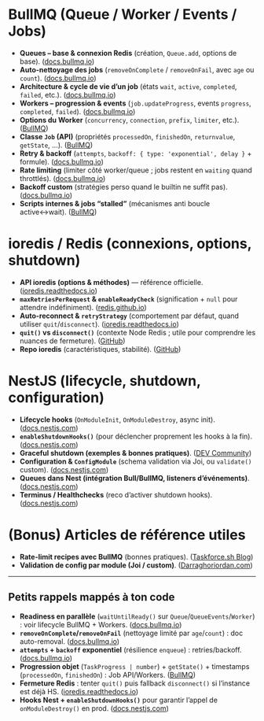 # BullMQ (Queue / Worker / Events / Jobs)

* **Queues – base & connexion Redis** (création, `Queue.add`, options de base). ([docs.bullmq.io][1])
* **Auto-nettoyage des jobs** (`removeOnComplete` / `removeOnFail`, avec `age` ou `count`). ([docs.bullmq.io][2])
* **Architecture & cycle de vie d’un job** (états `wait`, `active`, `completed`, `failed`, etc.). ([docs.bullmq.io][3])
* **Workers – progression & events** (`job.updateProgress`, events `progress`, `completed`, `failed`). ([docs.bullmq.io][4])
* **Options du Worker** (`concurrency`, `connection`, `prefix`, `limiter`, etc.). ([BullMQ][5])
* **Classe `Job` (API)** (propriétés `processedOn`, `finishedOn`, `returnvalue`, `getState`, …). ([BullMQ][6])
* **Retry & backoff** (`attempts`, `backoff: { type: 'exponential', delay }` + formule). ([docs.bullmq.io][7])
* **Rate limiting** (limiter côté worker/queue ; jobs restent en `waiting` quand throttlés). ([docs.bullmq.io][8])
* **Backoff custom** (stratégies perso quand le builtin ne suffit pas). ([docs.bullmq.io][9])
* **Scripts internes & jobs “stalled”** (mécanismes anti boucle active↔wait). ([BullMQ][10])

# ioredis / Redis (connexions, options, shutdown)

* **API ioredis (options & méthodes)** — référence officielle. ([ioredis.readthedocs.io][11])
* **`maxRetriesPerRequest` & `enableReadyCheck`** (signification + `null` pour attendre indéfiniment). ([redis.github.io][12])
* **Auto-reconnect & `retryStrategy`** (comportement par défaut, quand utiliser `quit`/`disconnect`). ([ioredis.readthedocs.io][13])
* **`quit()` vs `disconnect()`** (contexte Node Redis ; utile pour comprendre les nuances de fermeture). ([GitHub][14])
* **Repo ioredis** (caractéristiques, stabilité). ([GitHub][15])

# NestJS (lifecycle, shutdown, configuration)

* **Lifecycle hooks** (`OnModuleInit`, `OnModuleDestroy`, async init). ([docs.nestjs.com][16])
* **`enableShutdownHooks()`** (pour déclencher proprement les hooks à la fin). ([docs.nestjs.com][16])
* **Graceful shutdown (exemples & bonnes pratiques)**. ([DEV Community][17])
* **Configuration & `ConfigModule`** (schema validation via Joi, ou `validate()` custom). ([docs.nestjs.com][18])
* **Queues dans Nest (intégration Bull/BullMQ, listeners d’événements)**. ([docs.nestjs.com][19])
* **Terminus / Healthchecks** (reco d’activer shutdown hooks). ([docs.nestjs.com][20])

# (Bonus) Articles de référence utiles

* **Rate-limit recipes avec BullMQ** (bonnes pratiques). ([Taskforce.sh Blog][21])
* **Validation de config par module (Joi / custom)**. ([Darraghoriordan.com][22])

---

## Petits rappels mappés à ton code

* **Readiness en parallèle** (`waitUntilReady()` sur `Queue`/`QueueEvents`/`Worker`) : voir lifecycle BullMQ + Workers. ([docs.bullmq.io][4])
* **`removeOnComplete`/`removeOnFail`** (nettoyage limité par `age`/`count`) : doc auto-removal. ([docs.bullmq.io][2])
* **`attempts` + `backoff` exponentiel** (résilience `enqueue`) : retries/backoff. ([docs.bullmq.io][7])
* **Progression objet** (`TaskProgress | number`) + `getState()` + timestamps (`processedOn`, `finishedOn`) : Job API/Workers. ([BullMQ][6])
* **Fermeture Redis** : tenter `quit()` puis fallback `disconnect()` si l’instance est déjà HS. ([ioredis.readthedocs.io][13])
* **Hooks Nest + `enableShutdownHooks()`** pour garantir l’appel de `onModuleDestroy()` en prod. ([docs.nestjs.com][16])


[1]: https://docs.bullmq.io/guide/queues?utm_source=chatgpt.com "Queues"
[2]: https://docs.bullmq.io/guide/queues/auto-removal-of-jobs?utm_source=chatgpt.com "Auto-removal of jobs"
[3]: https://docs.bullmq.io/guide/architecture?utm_source=chatgpt.com "Architecture"
[4]: https://docs.bullmq.io/guide/workers?utm_source=chatgpt.com "Workers"
[5]: https://api.docs.bullmq.io/interfaces/v4.WorkerOptions.html?utm_source=chatgpt.com "Interface WorkerOptions"
[6]: https://api.docs.bullmq.io/classes/v5.Job.html?utm_source=chatgpt.com "Class Job<DataType, ReturnType, NameType>"
[7]: https://docs.bullmq.io/guide/retrying-failing-jobs?utm_source=chatgpt.com "Retrying failing jobs"
[8]: https://docs.bullmq.io/guide/rate-limiting?utm_source=chatgpt.com "Rate limiting"
[9]: https://docs.bullmq.io/bull/patterns/custom-backoff-strategy?utm_source=chatgpt.com "Custom backoff strategy"
[10]: https://api.docs.bullmq.io/classes/v2.Scripts.html?utm_source=chatgpt.com "Scripts | bullmq"
[11]: https://ioredis.readthedocs.io/en/latest/API/?utm_source=chatgpt.com "API - ioredis"
[12]: https://redis.github.io/ioredis/interfaces/CommonRedisOptions.html?utm_source=chatgpt.com "CommonRedisOptions | ioredis"
[13]: https://ioredis.readthedocs.io/en/stable/README/?utm_source=chatgpt.com "README - ioredis"
[14]: https://github.com/redis/node-redis/issues/2719?utm_source=chatgpt.com "quit vs disconnect - flipped behaviour or wrong ..."
[15]: https://github.com/redis/ioredis?utm_source=chatgpt.com "redis/ioredis: 🚀 A robust, performance-focused, and full- ..."
[16]: https://docs.nestjs.com/fundamentals/lifecycle-events?utm_source=chatgpt.com "Lifecycle events | NestJS - A progressive Node.js framework"
[17]: https://dev.to/hienngm/graceful-shutdown-in-nestjs-ensuring-smooth-application-termination-4e5n?utm_source=chatgpt.com "Graceful Shutdown in NestJS: Ensuring Smooth ..."
[18]: https://docs.nestjs.com/techniques/configuration?utm_source=chatgpt.com "Configuration | NestJS - A progressive Node.js framework"
[19]: https://docs.nestjs.com/techniques/queues?utm_source=chatgpt.com "Queues | NestJS - A progressive Node.js framework"
[20]: https://docs.nestjs.com/recipes/terminus?utm_source=chatgpt.com "Health checks (Terminus) | NestJS - A progressive Node.js ..."
[21]: https://blog.taskforce.sh/rate-limit-recipes-in-nodejs-using-bullmq/?utm_source=chatgpt.com "Rate-Limit recipes in NodeJS using BullMQ"
[22]: https://www.darraghoriordan.com/2021/10/10/validate-configuration-module-feature-nestjs?utm_source=chatgpt.com "How to validate configuration per module in NestJs"
